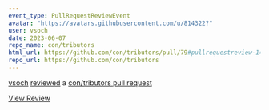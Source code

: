 ```yaml
---
event_type: PullRequestReviewEvent
avatar: "https://avatars.githubusercontent.com/u/814322?"
user: vsoch
date: 2023-06-07
repo_name: con/tributors
html_url: https://github.com/con/tributors/pull/79#pullrequestreview-1466503393
repo_url: https://github.com/con/tributors
---
```


<a href='https://github.com/vsoch' target='_blank'>vsoch</a> <a href='https://github.com/con/tributors/pull/79#pullrequestreview-1466503393' target='_blank'>reviewed</a> a <a href='https://github.com/con/tributors/pull/79' target='_blank'>con/tributors pull request</a>

<small></small>

<a href='https://github.com/con/tributors/pull/79#pullrequestreview-1466503393' target='_blank'>View Review</a>